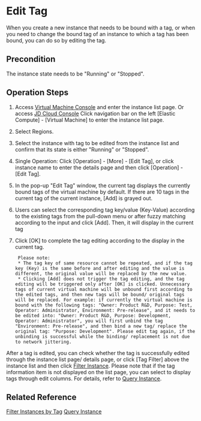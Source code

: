 # Edit Tag
When you create a new instance that needs to be bound with a tag, or when you need to change the bound tag of an instance to which a tag has been bound, you can do so by editing the tag.

## Precondition
The instance state needs to be "Running" or "Stopped".

## Operation Steps

1. Access [Virtual Machine Console](https://cns-console.jdcloud.com/host/compute/list) and enter the instance list page. Or access [JD Cloud Console](https://console.jdcloud.com) Click navigation bar on the left [Elastic Compute] - [Virtual Machine] to enter the instance list page.
2. Select Regions.
3. Select the instance with tag to be edited from the instance list and confirm that its state is either "Running" or "Stopped".
4. Single Operation: Click [Operation] - [More] - [Edit Tag], or click instance name to enter the details page and then click [Operation] - [Edit Tag].
5. In the pop-up "Edit Tag" window, the current tag displays the currently bound tags of the virtual machine by default. If there are 10 tags in the current tag of the current instance, [Add] is grayed out.
6. Users can select the corresponding tag key/value (Key-Value) according to the existing tags from the pull-down menu or after fuzzy matching according to the input and click [Add]. Then, it will display in the current tag
7. Click [OK] to complete the tag editing according to the display in the current tag.

		Please note:
		* The tag key of same resource cannot be repeated, and if the tag key (Key) is the same before and after editing and the value is different, the original value will be replaced by the new value.
		* Clicking [Add] does not trigger the tag editing, and the tag editing will be triggered only after [OK] is clicked. Unnecessary tags of current virtual machine will be unbound first according to the edited tags, and then new tags will be bound/ original tags will be replaced. For example: if currently the virtual machine is bound with the following tags: "Owner: Product R&D, Purpose: Test, Operator: Administrator, Environment: Pre-release", and it needs to be edited into: "Owner: Product R&D, Purpose: Development, Operator: Administrator", you will first unbind the tag "Environment: Pre-release", and then bind a new tag/ replace the original tag: "Purpose: Development". Please edit tag again, if the unbinding is successful while the binding/ replacement is not due to network jittering.

After a tag is edited, you can check whether the tag is successfully edited through the instance list page/ details page, or click [Tag Filter] above the instance list and then click [Filter Instance](Filter-by-Tag.md). Please note that if the tag information item is not displayed on the list page, you can select to display tags through edit columns. For details, refer to [Query Instance](../Instance/Query-Instance-Info.md).

## Related Reference
[Filter Instances by Tag](Filter-by-Tag.md)
[Query Instance](../Instance/Query-Instance-Info.md)



